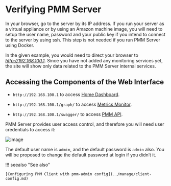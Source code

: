 # Verifying PMM Server

In your browser, go to the server by its IP address. If you run your server as a
virtual appliance or by using an Amazon machine image, you will need to setup
the user name, password and your public key if you intend to connect to the
server by using ssh. This step is not needed if you run PMM Server using
Docker.

In the given example, you would need to direct your browser to
*http://192.168.100.1*. Since you have not added any monitoring services yet,
the site will show only data related to the PMM Server internal services.

## Accessing the Components of the Web Interface

* `http://192.168.100.1` to access [Home Dashboard](../dashboards/dashboard-home.md).

* `http://192.168.100.1/graph/` to access [Metrics Monitor](../index-using-pmm-metrics-monitor.md).

* `http://192.168.100.1/swagger/` to access [PMM API](../manage/server-pmm-api.md).

PMM Server provides user access control, and therefore you will need
user credentials to access it:

![image](/_images/pmm-login-screen.png)

The default user name is `admin`, and the default password is `admin` also.
You will be proposed to change the default password at login if you didn’t it.

!!! seealso "See also"

    [Configuring PMM Client with pmm-admin config](../manage/client-config.md)
